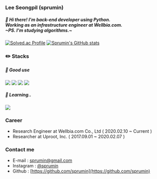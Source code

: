 ### Lee Seongpil (sprumin)

##### :wave: Hi there! I'm back-end developer using Python.<br> Working as an infrastructure engineer at Wellbia.com.<br>~PS. I'm studying algorithms.~
[![Solved.ac Profile](http://mazassumnida.wtf/api/generate_badge?boj=sprumin)](https://solved.ac/sprumin) [![Sprumin's GitHub stats](https://github-readme-stats.vercel.app/api?username=sprumin&hide=starts,prs&count_private=true&show_icons=true&theme=gruvbox)](https://github.com/anuraghazra/github-readme-stats)

### :pencil2: Stacks

##### :running: Good use 
<p>
  <img src="https://img.shields.io/badge/Python-3776AB?style=flat-square&logo=Python&logoColor=white"/>
  <img src="https://img.shields.io/badge/Django-092E20?style=flat-square&logo=Django&logoColor=white"/>
  <img src="https://img.shields.io/badge/AWS-232F3E?style=flat-square&logo=Amazon AWS&logoColor=white"/>
  <img src="https://img.shields.io/badge/JavaScript-F7DF1E?style=flat-square&logo=JavaScript&logoColor=white"/>
  
</p>

##### :walking: Learning.. 
<p>
  <img src="https://img.shields.io/badge/Node.js-339933?style=flat-square&logo=Node.js&logoColor=white"/>
</p>

### Career

* Research Engineer at Wellbia.com Co., Ltd ( 2020.02.10 ~ Current )
* Researcher at Uproot, Inc. ( 2017.09.01 ~ 2020.02.07 )

### Contact me

* E-mail : [sprumin@gmail.com](mailto:sprumin@gmail.com)
* Instagram : [@sprumin](https://www.instagram.com/sprumin)
* Github : [https://github.com/sprumin](https://github.com/sprumin)

